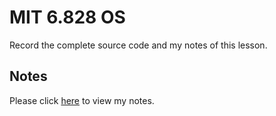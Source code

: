 # MIT 6.828 OS

Record the complete source code and my notes of this lesson.

## Notes

Please click [here](https://hrxweb.github.io/archive.html?tag=MIT6.828) to view my notes.
